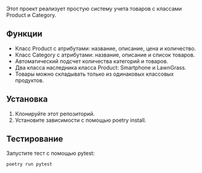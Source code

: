 Этот проект реализует простую систему учета товаров с классами Product и Category.

## Функции

- Класс Product с атрибутами: название, описание, цена и количество.
- Класс Category с атрибутами: название, описание и список товаров.
- Автоматический подсчет количества категорий и товаров.
- Два класса наследника класса Product: Smartphone и LawnGrass.
- Товары можно складывать только из одинаковых классовых продуктов.


## Установка

1. Клонируйте этот репозиторий.
2. Установите зависимости с помощью poetry install.

## Тестирование
Запустите тест с помощью pytest:
```bash
poetry run pytest